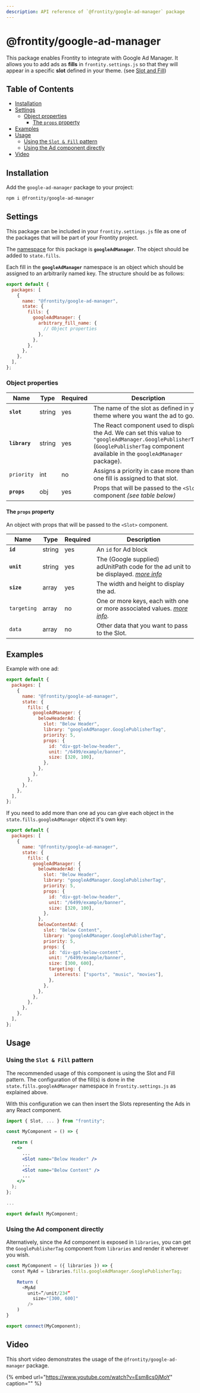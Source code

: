 ```yaml
---
description: API reference of `@frontity/google-ad-manager` package
---
```


# @frontity/google-ad-manager

This package enables Frontity to integrate with Google Ad Manager. It allows you to add ads as **fills** in `frontity.settings.js` so that they will appear in a specific **slot** defined in your theme. (see [Slot and Fill](../core-package/frontity.md#slot))

## Table of Contents

<!-- toc -->

- [Installation](#installation)
- [Settings](#settings)
  - [Object properties](#object-properties)
    - [The `props` property](#the-props-property)
- [Examples](#examples)
- [Usage](#usage)
  - [Using the `Slot & Fill` pattern](#using-the-slot-fill-pattern)
  - [Using the Ad component directly](#using-the-ad-component-directly)
- [Video](#video)

<!-- tocstop -->

## Installation

Add the `google-ad-manager` package to your project:

```bash
npm i @frontity/google-ad-manager
```

## Settings

This package can be included in your `frontity.settings.js` file as one of the packages that will be part of your Frontity project.

The [namespace](https://docs.frontity.org/learning-frontity/namespaces) for this package is **`googleAdManager`**. The object should be added to `state.fills`.

Each fill in the **`googleAdManager`** namespace is an object which should be assigned to an arbitrarily named key. The structure should be as follows:

```js
export default {
  packages: [
    {
      name: "@frontity/google-ad-manager",
      state: {
        fills: {
          googleAdManager: {
            arbitrary_fill_name: {
              // Object properties
            },
          },
        },
      },
    },
  ],
};
```

### Object properties

| Name          | Type   | Required | Description                                                                                                                                                                              |
| ------------- | ------ | -------- | ---------------------------------------------------------------------------------------------------------------------------------------------------------------------------------------- |
| **`slot`**    | string | yes      | The name of the slot as defined in your theme where you want the ad to go.                                                                                                               |
| **`library`** | string | yes      | The React component used to display the Ad. We can set this value to `"googleAdManager.GooglePublisherTag"` (`GooglePublisherTag` component available in the `googleAdManager` package). |
| `priority`    | int    | no       | Assigns a priority in case more than one fill is assigned to that slot.                                                                                                                  |
| **`props`**   | obj    | yes      | Props that will be passed to the `<Slot>` component _(see table below)_                                                                                                                  |

#### The `props` property

An object with props that will be passed to the `<Slot>` component.

| Name        | Type   | Required | Description                                                                                                                                                                                              |
| ----------- | ------ | -------- | -------------------------------------------------------------------------------------------------------------------------------------------------------------------------------------------------------- |
| **`id`**    | string | yes      | An `id` for Ad block                                                                                                                                                                                     |
| **`unit`**  | string | yes      | The (Google supplied) adUnitPath code for the ad unit to be displayed. _[more info](https://developers.google.com/publisher-tag/reference#googletag.slot-googletag.defineslotadunitpath,-size,-opt_div)_ |
| **`size`**  | array  | yes      | The width and height to display the ad.                                                                                                                                                                  |
| `targeting` | array  | no       | One or more keys, each with one or more associated values. _[more info](https://developers.google.com/publisher-tag/guides/key-value-targeting)_.                                                        |
| `data`      | array  | no       | Other data that you want to pass to the Slot.                                                                                                                                                            |

## Examples

Example with one ad:

```js
export default {
  packages: [
    {
      name: "@frontity/google-ad-manager",
      state: {
        fills: {
          googleAdManager: {
            belowHeaderAd: {
              slot: "Below Header",
              library: "googleAdManager.GooglePublisherTag",
              priority: 5,
              props: {
                id: "div-gpt-below-header",
                unit: "/6499/example/banner",
                size: [320, 100],
              },
            },
          },
        },
      },
    },
  ],
};
```

If you need to add more than one ad you can give each object in the `state.fills.googleAdManager` object it's own key:

```js
export default {
  packages: [
    {
      name: "@frontity/google-ad-manager",
      state: {
        fills: {
          googleAdManager: {
            belowHeaderAd: {
              slot: "Below Header",
              library: "googleAdManager.GooglePublisherTag",
              priority: 5,
              props: {
                id: "div-gpt-below-header",
                unit: "/6499/example/banner",
                size: [320, 100],
              },
            },
            belowContentAd: {
              slot: "Below Content",
              library: "googleAdManager.GooglePublisherTag",
              priority: 5,
              props: {
                id: "div-gpt-below-content",
                unit: "/6499/example/banner",
                size: [300, 600],
                targeting: {
                  interests: ["sports", "music", "movies"],
                },
              },
            },
          },
        },
      },
    },
  ],
};
```

## Usage

### Using the `Slot & Fill` pattern

The recommended usage of this component is using the Slot and Fill pattern. The configuration of the fill(s) is done in the `state.fills.googleAdManager` namespace in `frontity.settings.js` as explained above.

With this configuration we can then insert the Slots representing the Ads in any React component.

```jsx
import { Slot, ... } from "frontity";

const MyComponent = () => {

  return (
    <>
      ...
      <Slot name="Below Header" />
      ...
      <Slot name="Below Content" />
      ...
    </>
  );
};

...

export default MyComponent;

```

### Using the Ad component directly

Alternatively, since the Ad component is exposed in `libraries`, you can get the `GooglePublisherTag` component from `libraries` and render it wherever you wish.

```jsx
const MyComponent = ({ libraries }) => {
  const MyAd = libraries.fills.googleAdManager.GooglePublisherTag;

	Return (
	  <MyAd
        unit=”/unit/234”
	      size="[300, 600]"
		/>
	)
}

export connect(MyComponent);
```

## Video

This short video demonstrates the usage of the `@frontity/google-ad-manager` package.

{% embed url="https://www.youtube.com/watch?v=Esm8cs0jMoY" caption="" %}
